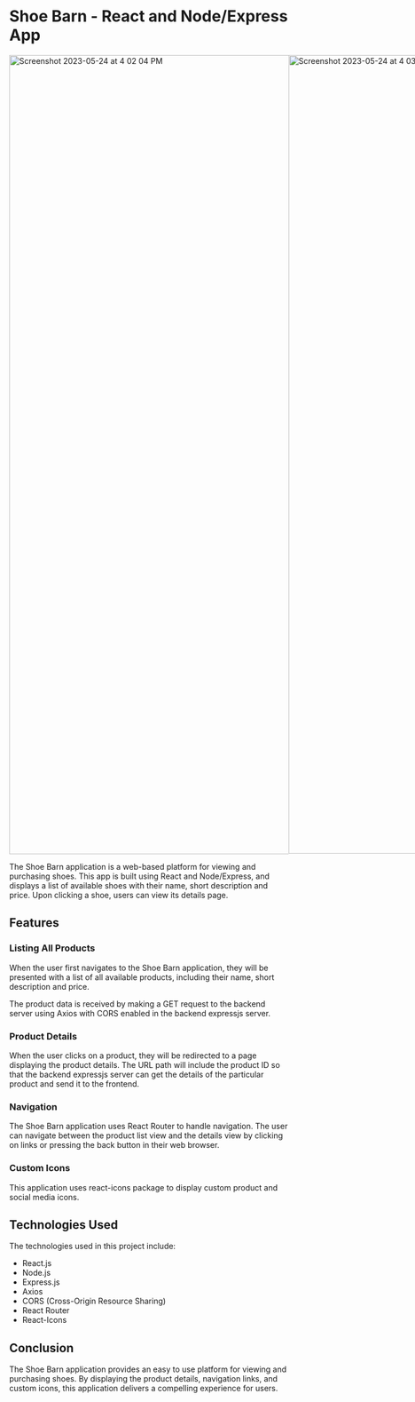 # Shoe Barn - React and Node/Express App

<div style="display: flex;">
 <img width="1439" alt="Screenshot 2023-05-24 at 4 02 04 PM" src="https://github.com/thafsi-pv/Shoe-Barn/assets/22377348/75570eb9-249f-457f-9ec0-f5f6dd83b879"><img width="1438" alt="Screenshot 2023-05-24 at 4 03 30 PM" src="https://github.com/thafsi-pv/Shoe-Barn/assets/22377348/db09286f-1b50-4ab8-9129-d8f1a162cb74">
  </div>






The Shoe Barn application is a web-based platform for viewing and purchasing shoes. This app is built using React and Node/Express, and displays a list of available shoes with their name, short description and price. Upon clicking a shoe, users can view its details page.

## Features

### Listing All Products

When the user first navigates to the Shoe Barn application, they will be presented with a list of all available products, including their name, short description and price. 

The product data is received by making a GET request to the backend server using Axios with CORS enabled in the backend expressjs server.

### Product Details

When the user clicks on a product, they will be redirected to a page displaying the product details. The URL path will include the product ID so that the backend expressjs server can get the details of the particular product and send it to the frontend.

### Navigation

The Shoe Barn application uses React Router to handle navigation. The user can navigate between the product list view and the details view by clicking on links or pressing the back button in their web browser.

### Custom Icons

This application uses react-icons package to display custom product and social media icons.

## Technologies Used

The technologies used in this project include:

- React.js
- Node.js
- Express.js
- Axios
- CORS (Cross-Origin Resource Sharing)
- React Router
- React-Icons

## Conclusion

The Shoe Barn application provides an easy to use platform for viewing and purchasing shoes. By displaying the product details, navigation links, and custom icons, this application delivers a compelling experience for users.
